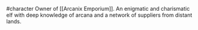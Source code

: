 #character 
Owner of [[Arcanix Emporium]]. An enigmatic and charismatic elf with deep knowledge of arcana and a network of suppliers from distant lands.